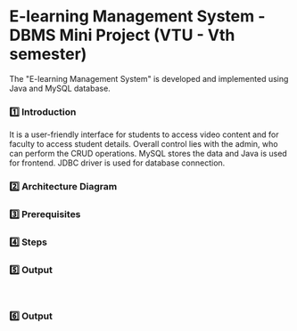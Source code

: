 # E-learning Management System - DBMS Mini Project (VTU - Vth semester)

The "E-learning Management System" is developed and implemented using Java and MySQL database.

### :one: Introduction
It is a user-friendly interface for students to access video content and for faculty to access student details. Overall control lies with the admin, who can perform the CRUD operations. MySQL stores the data and Java is used for frontend. JDBC driver is used for database connection.



### :two: Architecture Diagram

### :three: Prerequisites


### :four: Steps 


### :five: Output
<p align=center>
  <img src="">
  <img src="">
<p>

### :six: Output
